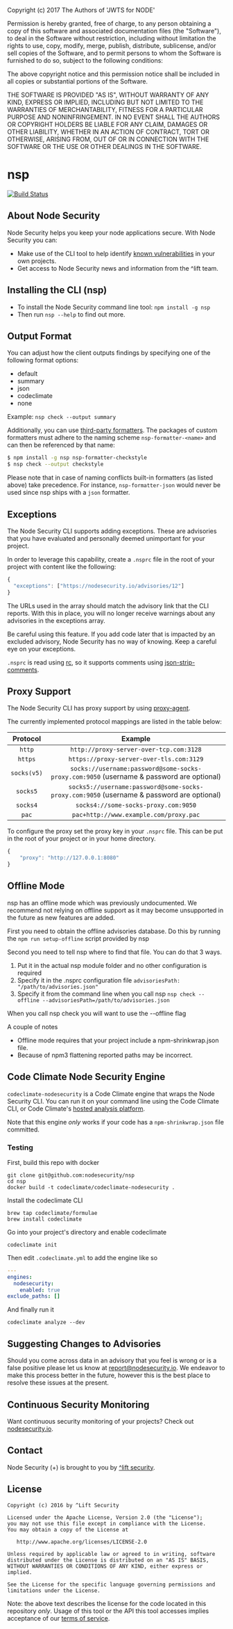 Copyright (c) 2017 The Authors of 'JWTS for NODE'

Permission is hereby granted, free of charge, to any person obtaining a copy of
this software and associated documentation files (the "Software"), to deal in
the Software without restriction, including without limitation the rights to
use, copy, modify, merge, publish, distribute, sublicense, and/or sell copies of
the Software, and to permit persons to whom the Software is furnished to do so,
subject to the following conditions:

The above copyright notice and this permission notice shall be included in all
copies or substantial portions of the Software.

THE SOFTWARE IS PROVIDED "AS IS", WITHOUT WARRANTY OF ANY KIND, EXPRESS OR
IMPLIED, INCLUDING BUT NOT LIMITED TO THE WARRANTIES OF MERCHANTABILITY, FITNESS
FOR A PARTICULAR PURPOSE AND NONINFRINGEMENT. IN NO EVENT SHALL THE AUTHORS OR
COPYRIGHT HOLDERS BE LIABLE FOR ANY CLAIM, DAMAGES OR OTHER LIABILITY, WHETHER
IN AN ACTION OF CONTRACT, TORT OR OTHERWISE, ARISING FROM, OUT OF OR IN
CONNECTION WITH THE SOFTWARE OR THE USE OR OTHER DEALINGS IN THE SOFTWARE.
# nsp 
[![Build Status](https://build.andyet.com/api/badges/nodesecurity/nsp/status.svg)](https://build.andyet.com/nodesecurity/nsp)

## About Node Security

Node Security helps you keep your node applications secure. With Node Security you can:

* Make use of the CLI tool to help identify [known vulnerabilities](https://nodesecurity.io/advisories/) in your own projects.
* Get access to Node Security news and information from the ^lift team.

## Installing the CLI (nsp)

* To install the Node Security command line tool: `npm install -g nsp`
* Then run `nsp --help` to find out more.

## Output Format

You can adjust how the client outputs findings by specifying one of the following format options:

- default
- summary
- json
- codeclimate
- none

Example: `nsp check --output summary`

Additionally, you can use [third-party formatters](https://www.npmjs.com/search?q=nsp+formatter). The packages of custom formatters must adhere to the naming scheme `nsp-formatter-<name>` and can then be referenced by that name:
```bash
$ npm install -g nsp nsp-formatter-checkstyle
$ nsp check --output checkstyle
```
Please note that in case of naming conflicts built-in formatters (as listed above) take precedence. For instance, `nsp-formatter-json` would never be used since nsp ships with a `json` formatter.

## Exceptions

The Node Security CLI supports adding exceptions. These are advisories that you have evaluated and personally deemed unimportant for your project.

In order to leverage this capability, create a `.nsprc` file in the root of your project with content like the following:

```js
{
  "exceptions": ["https://nodesecurity.io/advisories/12"]
}
```

The URLs used in the array should match the advisory link that the CLI reports. With this in place, you will no longer receive warnings about any advisories in the exceptions array.

Be careful using this feature. If you add code later that is impacted by an excluded advisory, Node Security has no way of knowing. Keep a careful eye on your exceptions.

`.nsprc` is read using [rc](https://github.com/dominictarr/rc), so it supports comments using [json-strip-comments](https://github.com/sindresorhus/strip-json-comments).

## Proxy Support

The Node Security CLI has proxy support by using [proxy-agent](https://www.npmjs.com/package/proxy-agent).

The currently implemented protocol mappings are listed in the table below:


| Protocol   | Example
|:----------:|:--------:
| `http`     | `http://proxy-server-over-tcp.com:3128`
| `https`    | `https://proxy-server-over-tls.com:3129`
| `socks(v5)`| `socks://username:password@some-socks-proxy.com:9050` (username & password are optional)
| `socks5`   | `socks5://username:password@some-socks-proxy.com:9050` (username & password are optional)
| `socks4`   | `socks4://some-socks-proxy.com:9050`
| `pac`      | `pac+http://www.example.com/proxy.pac`



To configure the proxy set the proxy key in your `.nsprc` file. This can be put in the root of your project or in your home directory.

```js
{
    "proxy": "http://127.0.0.1:8080"
}
```

## Offline Mode
nsp has an offline mode which was previously undocumented. We recommend not relying on offline support as it may become unsupported in the future as new features are added.

First you need to obtain the offline advisories database. Do this by running the `npm run setup-offline` script provided by nsp

Second you need to tell nsp where to find that file. You can do that 3 ways.
1. Put it in the actual nsp module folder and no other configuration is required
1. Specify it in the .nsprc configuration file `advisoriesPath: "/path/to/advisories.json"`
1. Specify it from the command line when you call nsp `nsp check --offline --advisoriesPath=/path/to/advisories.json`

When you call nsp check you will want to use the --offline flag

A couple of notes
- Offline mode requires that your project include a npm-shrinkwrap.json file.
- Because of npm3 flattening reported paths may be incorrect.

## Code Climate Node Security Engine

`codeclimate-nodesecurity` is a Code Climate engine that wraps the Node Security CLI. You can run it on your command line using the Code Climate CLI, or Code Climate's <a href="http://codeclimate.com">hosted analysis platform</a>.

Note that this engine *only* works if your code has a `npm-shrinkwrap.json` file committed.

### Testing

First, build this repo with docker

```
git clone git@github.com:nodesecurity/nsp
cd nsp
docker build -t codeclimate/codeclimate-nodesecurity .
```

Install the codeclimate CLI

```
brew tap codeclimate/formulae
brew install codeclimate
```

Go into your project's directory and enable codeclimate

```
codeclimate init
```

Then edit `.codeclimate.yml` to add the engine like so

```yaml
---
engines:
  nodesecurity:
    enabled: true
exclude_paths: []
```

And finally run it

```
codeclimate analyze --dev
```

## Suggesting Changes to Advisories
Should you come across data in an advisory that you feel is wrong or is a false positive please let us know at report@nodesecurity.io. We endeavor to make this process better in the future, however this is the best place to resolve these issues at the present.

## Continuous Security Monitoring
Want continuous security monitoring of your projects? Check out [nodesecurity.io](https://nodesecurity.io).


## Contact

Node Security (+) is brought to you by [^lift security](https://liftsecurity.io).

## License

    Copyright (c) 2016 by ^Lift Security

    Licensed under the Apache License, Version 2.0 (the "License");
    you may not use this file except in compliance with the License.
    You may obtain a copy of the License at

       http://www.apache.org/licenses/LICENSE-2.0

    Unless required by applicable law or agreed to in writing, software
    distributed under the License is distributed on an "AS IS" BASIS,
    WITHOUT WARRANTIES OR CONDITIONS OF ANY KIND, either express or implied.

    See the License for the specific language governing permissions and
    limitations under the License.

Note: the above text describes the license for the code located in this repository *only*. Usage of this tool or the API this tool accesses implies acceptance of our [terms of service](https://nodesecurity.io/tos).
